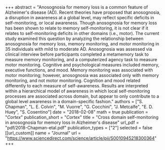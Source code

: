 +++
abstract = "Anosognosia for memory loss is a common feature of Alzheimer's disease (AD). Recent theories have proposed that anosognosia, a disruption in awareness at a global level, may reflect specific deficits in self-monitoring, or local awareness. Though anosognosia for memory loss has been shown to relate to memory self-monitoring, it is not clear if it relates to self-monitoring deficits in other domains (i.e., motor). The current study examined this question by analyzing the relationship between anosognosia for memory loss, memory monitoring, and motor monitoring in 35 individuals with mild to moderate AD. Anosognosia was assessed via clinical interview before participants completed a metamemory task to measure memory monitoring, and a computerized agency task to measure motor monitoring. Cognitive and psychological measures included memory, executive functions, and mood. Memory monitoring was associated with motor monitoring; however, anosognosia was associated only with memory monitoring, and not motor monitoring. Cognition and mood related differently to each measure of self-awareness. Results are interpreted within a hierarchical model of awareness in which local self-monitoring processes are associated across domain, but appear to only contribute to a global level awareness in a domain-specific fashion."
authors = ["S. Chapman", "L. E. Colvin", "M. Vuorre", "G. Cocchini", "J. Metcalfe", "E. D. Huey", "S. Cosentino"]
date = "2018-02-08"
math = true
publication = "*Cortex*"
publication_short = "*Cortex*"
title = "Cross domain self-monitoring in anosognosia for memory loss in Alzheimer's disease"
url_pdf = "pdf/2018-Chapman-etal.pdf"
publication_types = ["2"]
selected = false
[[url_custom]]
name = "Journal"
url = "https://www.sciencedirect.com/science/article/pii/S0010945218300364"
+++
